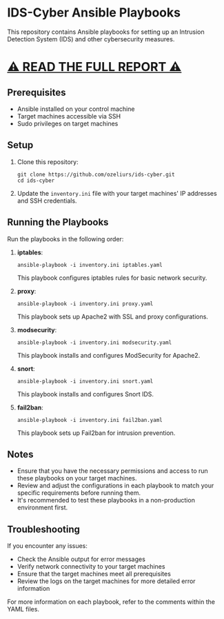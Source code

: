# IDS-Cyber Ansible Playbooks

This repository contains Ansible playbooks for setting up an Intrusion Detection System (IDS) and other cybersecurity measures.

# [⚠️ READ THE FULL REPORT ⚠️](FULL_REPORT.md)

## Prerequisites

- Ansible installed on your control machine
- Target machines accessible via SSH
- Sudo privileges on target machines

## Setup

1. Clone this repository:
   ```
   git clone https://github.com/ozeliurs/ids-cyber.git
   cd ids-cyber
   ```

2. Update the `inventory.ini` file with your target machines' IP addresses and SSH credentials.

## Running the Playbooks

Run the playbooks in the following order:

1. **iptables**:
   ```
   ansible-playbook -i inventory.ini iptables.yaml
   ```
   This playbook configures iptables rules for basic network security.

2. **proxy**:
   ```
   ansible-playbook -i inventory.ini proxy.yaml
   ```
   This playbook sets up Apache2 with SSL and proxy configurations.

3. **modsecurity**:
   ```
   ansible-playbook -i inventory.ini modsecurity.yaml
   ```
   This playbook installs and configures ModSecurity for Apache2.

4. **snort**:
   ```
   ansible-playbook -i inventory.ini snort.yaml
   ```
   This playbook installs and configures Snort IDS.

5. **fail2ban**:
   ```
   ansible-playbook -i inventory.ini fail2ban.yaml
   ```
   This playbook sets up Fail2ban for intrusion prevention.

## Notes

- Ensure that you have the necessary permissions and access to run these playbooks on your target machines.
- Review and adjust the configurations in each playbook to match your specific requirements before running them.
- It's recommended to test these playbooks in a non-production environment first.

## Troubleshooting

If you encounter any issues:
- Check the Ansible output for error messages
- Verify network connectivity to your target machines
- Ensure that the target machines meet all prerequisites
- Review the logs on the target machines for more detailed error information

For more information on each playbook, refer to the comments within the YAML files.
